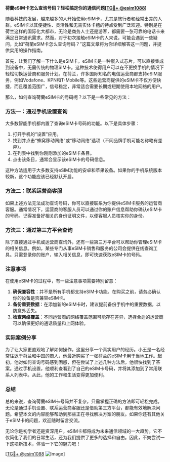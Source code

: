 **荷蘭eSIM卡怎么查询号码？轻松搞定你的通信问题[[TG💪+ @esim1088](https://t.me/s/esim1088)]**

随着科技的发展，越来越多的人开始使用eSIM卡，尤其是旅行者和经常出差的人群。eSIM卡以其便捷性、灵活性和无需实体卡槽的特点受到广泛欢迎。特别是在荷兰这样的国际化大都市，无论是商务人士还是游客，都需要一张可靠的电话卡来满足日常通讯需求。然而，对于初次接触eSIM卡的人来说，可能会遇到一些疑问，比如“荷蘭eSIM卡怎么查询号码？”这篇文章将为你详细解答这一问题，并提供实用的操作指南。

首先，让我们了解一下什么是eSIM卡。eSIM卡是一种嵌入式芯片，可以直接集成到设备中，无需传统的物理SIM卡。这种技术使得用户可以在不更换手机的情况下轻松切换运营商和服务计划。在荷兰，许多国际知名的电信运营商都支持eSIM服务，例如Vodafone、KPN和T-Mobile等。这些运营商提供的eSIM卡不仅方便快捷，而且覆盖范围广，信号稳定，非常适合需要长期或短期使用本地网络的用户。

那么，如何查询荷蘭eSIM卡的号码呢？以下是一些常见的方法：

### 方法一：通过手机设置查询

大多数智能手机都内置了查询eSIM卡号码的功能。以下是具体步骤：

1. 打开手机的“设置”应用。
2. 找到并点击“蜂窝移动网络”或“移动网络”选项（不同品牌手机可能名称略有差异）。
3. 在列表中找到你刚刚添加的eSIM卡条目。
4. 点击该条目，通常会显示该eSIM卡的号码信息。

这种方法适用于大多数支持eSIM功能的安卓和苹果设备。如果你的手机系统版本较新，这个功能应该已经默认开启。

### 方法二：联系运营商客服

如果上述方法无法成功查询号码，你可以直接联系为你提供eSIM卡服务的运营商客服。通常情况下，运营商的客服人员可以通过你的账户信息帮助你确认eSIM卡的号码。记得准备好相关的身份证明文件，以便客服人员核实你的身份。

### 方法三：通过第三方平台查询

除了直接通过手机或运营商查询外，还有一些第三方平台可以帮助你管理eSIM卡的相关信息。例如，某些专门从事eSIM卡销售和服务的公司会提供在线查询工具。只需登录你的账户，输入相关信息，即可快速获取eSIM卡的号码。

### 注意事项

在使用eSIM卡的过程中，有一些注意事项需要特别留意：

1. **确保兼容性**：并不是所有手机都支持eSIM卡功能。在购买之前，请务必确认你的设备是否兼容eSIM卡。
2. **备份重要数据**：在添加新的eSIM卡时，建议提前备份手机中的重要数据，以防意外丢失。
3. **检查网络覆盖**：不同运营商的网络覆盖范围可能存在差异，选择合适的运营商可以确保更好的通话质量和上网体验。

### 实际案例分享

为了让大家更直观地了解如何操作，这里分享一个真实用户的经历。小王是一名经常往返于荷兰和中国的商人，他最近购买了一张荷兰的eSIM卡用于当地工作。起初，他对如何查询号码感到困惑，但在尝试了上述几种方法后，他很快找到了答案。通过手机设置，他顺利查看到了自己的eSIM卡号码，并将其添加到了常用联系人列表中。从此，他的工作和生活变得更加便利。

### 总结

总的来说，查询荷蘭eSIM卡号码并不复杂，只需掌握正确的方法即可轻松完成。无论是通过手机设置、联系运营商客服还是借助第三方平台，都能有效地解决问题。希望本文的内容能够帮助到那些正在寻找解决方案的朋友。如果你还有其他关于eSIM卡的问题，欢迎随时留言交流。

无论你是初学者还是资深用户，eSIM卡都将成为未来通信领域的一大趋势。它不仅简化了我们的日常生活，还为我们提供了更多的选择和自由。因此，不妨尝试一下这项新技术，体验一下它的魅力吧！

[[TG💪+ @esim1088](https://t.me/s/esim1088) ![Image](https://i.postimg.cc/4NQfJmqS/Snipaste-2025-05-13-00-14-12.png)]